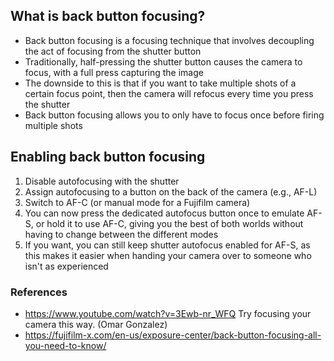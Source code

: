 ## What is back button focusing?

- Back button focusing is a focusing technique that involves decoupling the act of focusing from the shutter button
- Traditionally, half-pressing the shutter button causes the camera to focus, with a full press capturing the image
- The downside to this is that if you want to take multiple shots of a certain focus point, then the camera will refocus every time you press the shutter
- Back button focusing allows you to only have to focus once before firing multiple shots

## Enabling back button focusing

1) Disable autofocusing with the shutter
2) Assign autofocusing to a button on the back of the camera (e.g., AF-L)
3) Switch to AF-C (or manual mode for a Fujifilm camera)
4) You can now press the dedicated autofocus button once to emulate AF-S, or hold it to use AF-C, giving you the best of both worlds without having to change between the different modes
5) If you want, you can still keep shutter autofocus enabled for AF-S, as this makes it easier when handing your camera over to someone who isn't as experienced


### References

- https://www.youtube.com/watch?v=3Ewb-nr_WFQ Try focusing your camera this way. (Omar Gonzalez)
- https://fujifilm-x.com/en-us/exposure-center/back-button-focusing-all-you-need-to-know/
